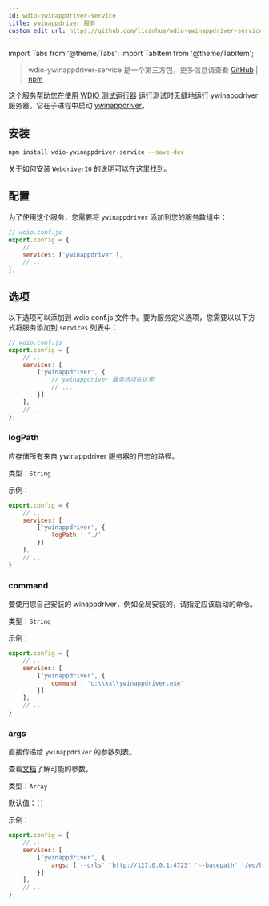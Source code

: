 ```yaml
---
id: wdio-ywinappdriver-service
title: ywinappdriver 服务
custom_edit_url: https://github.com/licanhua/wdio-ywinappdriver-service/edit/main/README.md
---
```


import Tabs from '@theme/Tabs';
import TabItem from '@theme/TabItem';

> wdio-ywinappdriver-service 是一个第三方包，更多信息请查看 [GitHub](https://github.com/licanhua/wdio-ywinappdriver-service) | [npm](https://www.npmjs.com/package/wdio-ywinappdriver-service)

这个服务帮助您在使用 [WDIO 测试运行器](https://webdriver.io/guide/testrunner/gettingstarted.html) 运行测试时无缝地运行 ywinappdriver 服务器。它在子进程中启动 [ywinappdriver](https://github.com/licanhua/YWinAppDriver)。

## 安装

```bash
npm install wdio-ywinappdriver-service --save-dev
```

关于如何安装 `WebdriverIO` 的说明可以在[这里](https://webdriver.io/docs/gettingstarted.html)找到。

## 配置

为了使用这个服务，您需要将 `ywinappdriver` 添加到您的服务数组中：

```js
// wdio.conf.js
export.config = {
    // ...
    services: ['ywinappdriver'],
    // ...
};
```

## 选项

以下选项可以添加到 wdio.conf.js 文件中。要为服务定义选项，您需要以以下方式将服务添加到 `services` 列表中：

```js
// wdio.conf.js
export.config = {
    // ...
    services: [
        ['ywinappdriver', {
            // ywinappdriver 服务选项在这里
            // ...
        }]
    ],
    // ...
};
```

### logPath

应存储所有来自 ywinappdriver 服务器的日志的路径。

类型：`String`

示例：

```js
export.config = {
    // ...
    services: [
        ['ywinappdriver', {
            logPath : './'
        }]
    ],
    // ...
}
```

### command

要使用您自己安装的 winappdriver，例如全局安装的，请指定应该启动的命令。

类型：`String`

示例：

```js
export.config = {
    // ...
    services: [
        ['ywinappdriver', {
            command : 'c:\\xx\\ywinappdriver.exe'
        }]
    ],
    // ...
}
```

### args

直接传递给 `ywinappdriver` 的参数列表。

查看[文档](https://github.com/licanhua/ywinappdriver)了解可能的参数。

类型：`Array`

默认值：`[]`

示例：

```js
export.config = {
    // ...
    services: [
        ['ywinappdriver', {
            args: ['--urls' 'http://127.0.0.1:4723' '--basepath' '/wd/hub']
        }]
    ],
    // ...
}
```